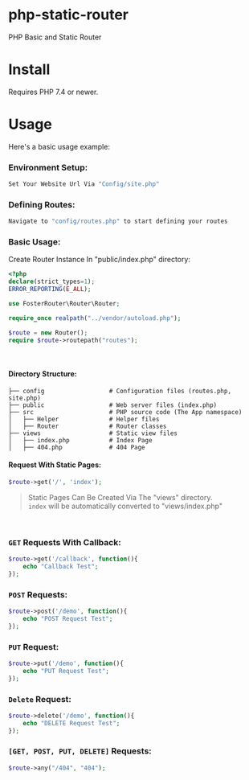 # php-static-router
PHP Basic and Static Router


# Install
Requires PHP 7.4 or newer.

# Usage
Here's a basic usage example:

### Environment Setup: 

```php
Set Your Website Url Via "Config/site.php"
```

### Defining Routes:  

```php
Navigate to "config/routes.php" to start defining your routes 
```

### Basic Usage:

Create Router Instance In "public/index.php" directory:

```php
<?php
declare(strict_types=1);
ERROR_REPORTING(E_ALL);

use FosterRouter\Router\Router;

require_once realpath("../vendor/autoload.php");

$route = new Router();
require $route->routepath("routes");
```
<br>


#### Directory Structure:

```
├── config                  # Configuration files (routes.php, site.php)
├── public                  # Web server files (index.php)
├── src                     # PHP source code (The App namespace)
│   ├── Helper              # Helper files
│   ├── Router              # Router classes
├── views                   # Static view files
│   ├── index.php           # Index Page
│   ├── 404.php             # 404 Page

```


#### Request With Static Pages:   

```php
$route->get('/', 'index');
```
> Static Pages Can Be Created Via The "views" directory.  
> `index` will be automatically converted to "views/index.php"

<br>

### ``GET`` Requests With Callback: 

```php
$route->get('/callback', function(){
    echo "Callback Test";
});
```

### ``POST`` Requests: 
```php
$route->post('/demo', function(){
    echo "POST Request Test";
});
```


### ``PUT`` Request:

```php
$route->put('/demo', function(){
    echo "PUT Request Test";
});
```


### ``Delete`` Request:
```php
$route->delete('/demo', function(){
    echo "DELETE Request Test";
});
```

### ``[GET, POST, PUT, DELETE]`` Requests:
```php
$route->any("/404", "404");

```





